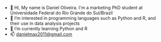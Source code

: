 - 👋 Hi, My name is Daniel Oliveira. I'm a marketing PhD student at Universidade Federal do Rio Grande do Sul/Brazil
- 👀 I’m interested in programming languages such as Python and R, and their use in data analysis projects
- 🌱 I’m currently learning Python and R
- 📫 danielmax2011@gmail.com

<!---
dmsoli/dmsoli is a ✨ special ✨ repository because its `README.md` (this file) appears on your GitHub profile.
You can click the Preview link to take a look at your changes.
--->
